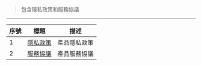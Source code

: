 > 包含隱私政策和服務協議

---

| 序號 | 標題                                                                  | 描述         |
| ---- | --------------------------------------------------------------------- | ------------ |
| 1    | [隱私政策](zh-tw/terms-of-service-privacy-policy/privacy-policy.md)   | 產品隱私政策 |
| 2    | [服務協議](zh-tw/terms-of-service-privacy-policy/terms-of-service.md) | 產品服務協議 |
